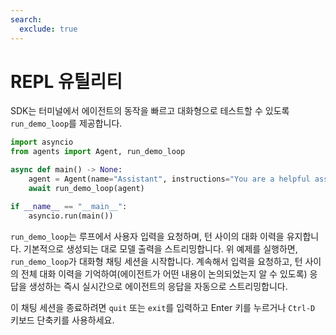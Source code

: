 ```yaml
---
search:
  exclude: true
---
```

# REPL 유틸리티

SDK는 터미널에서 에이전트의 동작을 빠르고 대화형으로 테스트할 수 있도록 `run_demo_loop`를 제공합니다.

```python
import asyncio
from agents import Agent, run_demo_loop

async def main() -> None:
    agent = Agent(name="Assistant", instructions="You are a helpful assistant.")
    await run_demo_loop(agent)

if __name__ == "__main__":
    asyncio.run(main())
```

`run_demo_loop`는 루프에서 사용자 입력을 요청하며, 턴 사이의 대화 이력을 유지합니다. 기본적으로 생성되는 대로 모델 출력을 스트리밍합니다. 위 예제를 실행하면, `run_demo_loop`가 대화형 채팅 세션을 시작합니다. 계속해서 입력을 요청하고, 턴 사이의 전체 대화 이력을 기억하여(에이전트가 어떤 내용이 논의되었는지 알 수 있도록) 응답을 생성하는 즉시 실시간으로 에이전트의 응답을 자동으로 스트리밍합니다.

이 채팅 세션을 종료하려면 `quit` 또는 `exit`를 입력하고 Enter 키를 누르거나 `Ctrl-D` 키보드 단축키를 사용하세요.